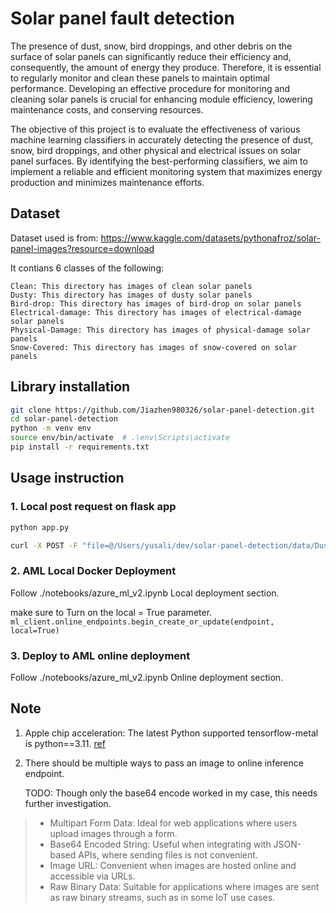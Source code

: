 # Solar panel fault detection

The presence of dust, snow, bird droppings, and other debris on the surface of solar panels can significantly reduce their efficiency and, consequently, the amount of energy they produce. Therefore, it is essential to regularly monitor and clean these panels to maintain optimal performance. Developing an effective procedure for monitoring and cleaning solar panels is crucial for enhancing module efficiency, lowering maintenance costs, and conserving resources.

The objective of this project is to evaluate the effectiveness of various machine learning classifiers in accurately detecting the presence of dust, snow, bird droppings, and other physical and electrical issues on solar panel surfaces. By identifying the best-performing classifiers, we aim to implement a reliable and efficient monitoring system that maximizes energy production and minimizes maintenance efforts.

## Dataset

Dataset used is from: <https://www.kaggle.com/datasets/pythonafroz/solar-panel-images?resource=download>

It contians 6 classes of the following:

```
Clean: This directory has images of clean solar panels
Dusty: This directory has images of dusty solar panels
Bird-drop: This directory has images of bird-drop on solar panels
Electrical-damage: This directory has images of electrical-damage solar panels
Physical-Damage: This directory has images of physical-damage solar panels
Snow-Covered: This directory has images of snow-covered on solar panels

```

## Library installation

```bash
git clone https://github.com/Jiazhen980326/solar-panel-detection.git
cd solar-panel-detection
python -m venv env
source env/bin/activate  # .\env\Scripts\activate
pip install -r requirements.txt
```

## Usage instruction

### 1. Local post request on flask app

```bash
python app.py 

curl -X POST -F "file=@/Users/yusali/dev/solar-panel-detection/data/Dusty/Dust (18).jpg" http://127.0.0.1:5001/predict_file
```

### 2. AML Local Docker Deployment

Follow ./notebooks/azure_ml_v2.ipynb Local deployment section.

make sure to Turn on the local = True parameter. `ml_client.online_endpoints.begin_create_or_update(endpoint, local=True)`

### 3. Deploy to AML online deployment

Follow ./notebooks/azure_ml_v2.ipynb Online deployment section.

## Note

1. Apple chip acceleration:
The latest Python supported tensorflow-metal is python==3.11. [ref](https://discuss.tensorflow.org/t/tensorflow-on-apple-m2/14804/3)

2. There should be multiple ways to pass an image to online inference endpoint.

    TODO: Though only the base64 encode worked in my case, this needs further investigation.

> * Multipart Form Data: Ideal for web applications where users upload images through a form.
> * Base64 Encoded String: Useful when integrating with JSON-based APIs, where sending files is not convenient.
> * Image URL: Convenient when images are hosted online and accessible via URLs.
> * Raw Binary Data: Suitable for applications where images are sent as raw binary streams, such as in some IoT use cases.

